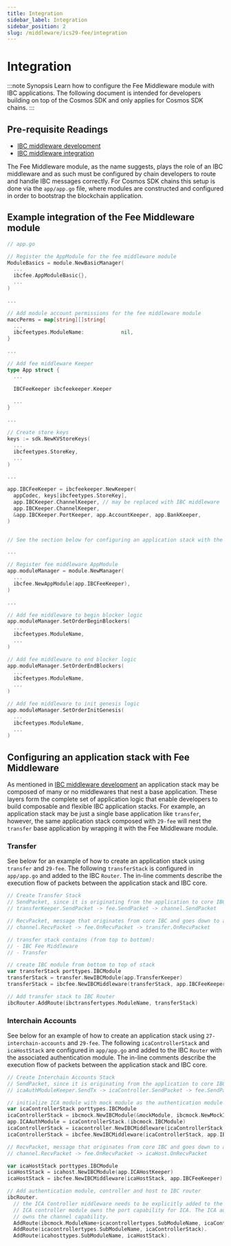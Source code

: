```yaml
---
title: Integration
sidebar_label: Integration
sidebar_position: 2
slug: /middleware/ics29-fee/integration
---
```



# Integration

:::note Synopsis
Learn how to configure the Fee Middleware module with IBC applications. The following document is intended for developers building on top of the Cosmos SDK and only applies for Cosmos SDK chains.
:::

## Pre-requisite Readings

* [IBC middleware development](../../01-ibc/04-middleware/02-develop.md)
* [IBC middleware integration](../../01-ibc/04-middleware/03-integration.md)

The Fee Middleware module, as the name suggests, plays the role of an IBC middleware and as such must be configured by chain developers to route and handle IBC messages correctly.
For Cosmos SDK chains this setup is done via the `app/app.go` file, where modules are constructed and configured in order to bootstrap the blockchain application.

## Example integration of the Fee Middleware module

```go
// app.go

// Register the AppModule for the fee middleware module
ModuleBasics = module.NewBasicManager(
  ...
  ibcfee.AppModuleBasic{},
  ...
)

... 

// Add module account permissions for the fee middleware module
maccPerms = map[string][]string{
  ...
  ibcfeetypes.ModuleName:            nil,
}

...

// Add fee middleware Keeper
type App struct {
  ...

  IBCFeeKeeper ibcfeekeeper.Keeper

  ...
}

...

// Create store keys 
keys := sdk.NewKVStoreKeys(
  ...
  ibcfeetypes.StoreKey,
  ...
)

... 

app.IBCFeeKeeper = ibcfeekeeper.NewKeeper(
  appCodec, keys[ibcfeetypes.StoreKey],
  app.IBCKeeper.ChannelKeeper, // may be replaced with IBC middleware
  app.IBCKeeper.ChannelKeeper,
  &app.IBCKeeper.PortKeeper, app.AccountKeeper, app.BankKeeper,
)


// See the section below for configuring an application stack with the fee middleware module

...

// Register fee middleware AppModule
app.moduleManager = module.NewManager(
  ...
  ibcfee.NewAppModule(app.IBCFeeKeeper),
)

...

// Add fee middleware to begin blocker logic
app.moduleManager.SetOrderBeginBlockers(
  ...
  ibcfeetypes.ModuleName,
  ...
)

// Add fee middleware to end blocker logic
app.moduleManager.SetOrderEndBlockers(
  ...
  ibcfeetypes.ModuleName,
  ...
)

// Add fee middleware to init genesis logic
app.moduleManager.SetOrderInitGenesis(
  ...
  ibcfeetypes.ModuleName,
  ...
)
```

## Configuring an application stack with Fee Middleware

As mentioned in [IBC middleware development](../../01-ibc/04-middleware/02-develop.md) an application stack may be composed of many or no middlewares that nest a base application.
These layers form the complete set of application logic that enable developers to build composable and flexible IBC application stacks.
For example, an application stack may be just a single base application like `transfer`, however, the same application stack composed with `29-fee` will nest the `transfer` base application
by wrapping it with the Fee Middleware module.

### Transfer

See below for an example of how to create an application stack using `transfer` and `29-fee`.
The following `transferStack` is configured in `app/app.go` and added to the IBC `Router`.
The in-line comments describe the execution flow of packets between the application stack and IBC core.

```go
// Create Transfer Stack
// SendPacket, since it is originating from the application to core IBC:
// transferKeeper.SendPacket -> fee.SendPacket -> channel.SendPacket

// RecvPacket, message that originates from core IBC and goes down to app, the flow is the other way
// channel.RecvPacket -> fee.OnRecvPacket -> transfer.OnRecvPacket

// transfer stack contains (from top to bottom):
// - IBC Fee Middleware
// - Transfer

// create IBC module from bottom to top of stack
var transferStack porttypes.IBCModule
transferStack = transfer.NewIBCModule(app.TransferKeeper)
transferStack = ibcfee.NewIBCMiddleware(transferStack, app.IBCFeeKeeper)

// Add transfer stack to IBC Router
ibcRouter.AddRoute(ibctransfertypes.ModuleName, transferStack)
```

### Interchain Accounts

See below for an example of how to create an application stack using `27-interchain-accounts` and `29-fee`.
The following `icaControllerStack` and `icaHostStack` are configured in `app/app.go` and added to the IBC `Router` with the associated authentication module.
The in-line comments describe the execution flow of packets between the application stack and IBC core.

```go
// Create Interchain Accounts Stack
// SendPacket, since it is originating from the application to core IBC:
// icaAuthModuleKeeper.SendTx -> icaController.SendPacket -> fee.SendPacket -> channel.SendPacket

// initialize ICA module with mock module as the authentication module on the controller side
var icaControllerStack porttypes.IBCModule
icaControllerStack = ibcmock.NewIBCModule(&mockModule, ibcmock.NewMockIBCApp("", scopedICAMockKeeper))
app.ICAAuthModule = icaControllerStack.(ibcmock.IBCModule)
icaControllerStack = icacontroller.NewIBCMiddleware(icaControllerStack, app.ICAControllerKeeper)
icaControllerStack = ibcfee.NewIBCMiddleware(icaControllerStack, app.IBCFeeKeeper)

// RecvPacket, message that originates from core IBC and goes down to app, the flow is:
// channel.RecvPacket -> fee.OnRecvPacket -> icaHost.OnRecvPacket

var icaHostStack porttypes.IBCModule
icaHostStack = icahost.NewIBCModule(app.ICAHostKeeper)
icaHostStack = ibcfee.NewIBCMiddleware(icaHostStack, app.IBCFeeKeeper)

// Add authentication module, controller and host to IBC router
ibcRouter.
  // the ICA Controller middleware needs to be explicitly added to the IBC Router because the
  // ICA controller module owns the port capability for ICA. The ICA authentication module
  // owns the channel capability.
  AddRoute(ibcmock.ModuleName+icacontrollertypes.SubModuleName, icaControllerStack) // ica with mock auth module stack route to ica (top level of middleware stack)
  AddRoute(icacontrollertypes.SubModuleName, icaControllerStack).
  AddRoute(icahosttypes.SubModuleName, icaHostStack).
```
